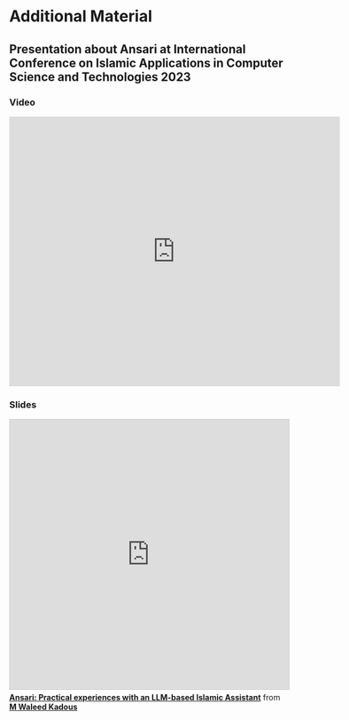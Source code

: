 # Additional Material

## Presentation about Ansari at International Conference on Islamic Applications in Computer Science and Technologies 2023

### Video 

<iframe width="597" height="486" src="https://www.youtube.com/embed/7VbbYUxKvKE?t=13990" title="IMAN 2023 - Day 1 المؤتمر الدولي الحادي عشر للتطبيقات الإسلامية في علوم الحاسوب وتقنياته - إيمان" frameborder="0" allow="accelerometer; autoplay; clipboard-write; encrypted-media; gyroscope; picture-in-picture; web-share" allowfullscreen></iframe>

### Slides

<iframe src="https://www.slideshare.net/slideshow/embed_code/key/1FnLL2OQcOiDjW?startSlide=1" width="597" height="486" frameborder="0" marginwidth="0" marginheight="0" scrolling="no" style="border:1px solid #CCC; border-width:1px; margin-bottom:5px;max-width: 100%;" allowfullscreen></iframe><div style="margin-bottom:5px"><strong><a href="https://www.slideshare.net/WaleedKadous/ansari-practical-experiences-with-an-llmbased-islamic-assistant" title="Ansari: Practical experiences with an LLM-based Islamic Assistant" target="_blank">Ansari: Practical experiences with an LLM-based Islamic Assistant</a></strong> from <strong><a href="https://www.slideshare.net/WaleedKadous" target="_blank">M Waleed Kadous</a></strong></div>
